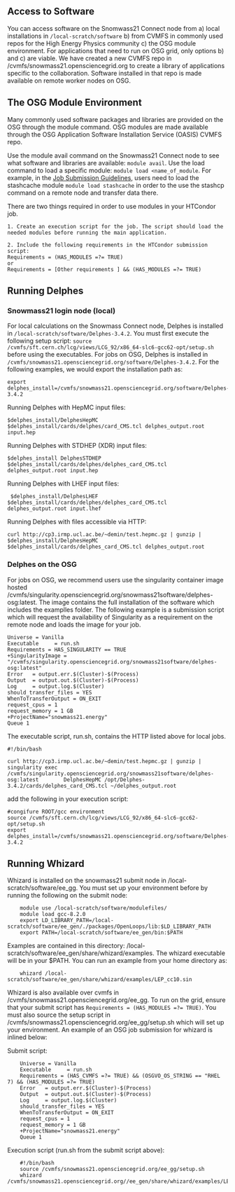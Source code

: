 ## Access to Software

You can access software on the Snomwass21 Connect node from a) local installations in `/local-scratch/software` b) from CVMFS in commonly used repos for the High Energy Physics community c) the OSG module environment. For applications that need to run on OSG grid, only options b) and c) are viable. We have created a new CVMFS repo in /cvmfs/snowmass21.opensciencegrid.org to create a library of applications specific to the collaboration. Software installed in that repo is made available on remote worker nodes on OSG. 

## The OSG Module Environment

Many commonly used software packages and libraries are provided on the OSG through the module command.  OSG modules are made available through the OSG Application Software Installation Service (OASIS) CVMFS repo.

Use the module avail command on the Snowmass21 Connect node to see what software and libraries are available: `module avail`. Use the load command to load a specific module: `module load <name_of_module`.  For example, in the [Job Submission Guidelines](index.md#Job-Submissions-to-the-OSG), users need to load the  stashcache module `module load stashcache` in order to the use the stashcp command on a remote node and transfer data there.

There are two things required in order to use modules in your HTCondor job.

    1. Create an execution script for the job. The script should load the needed modules before running the main application.  
    
    2. Include the following requirements in the HTCondor submission script:
    Requirements = (HAS_MODULES =?= TRUE)
    or 
    Requirements = [Other requirements ] && (HAS_MODULES =?= TRUE)


## Running Delphes

### Snowmass21 login node (local)

For local calculations on the Snowmass Connect node, Delphes is installed in `/local-scratch/software/Delphes-3.4.2`. You must first execute the following setup script: `source /cvmfs/sft.cern.ch/lcg/views/LCG_92/x86_64-slc6-gcc62-opt/setup.sh` before using the executables. For jobs on OSG, Delphes is installed in `/cvmfs/snowmass21.opensciencegrid.org/software/Delphes-3.4.2`. For the following examples, we would export the installation path as:

    export delphes_install=/cvmfs/snowmass21.opensciencegrid.org/software/Delphes-3.4.2
    
Running Delphes with HepMC input files:
 
    $delphes_install/DelphesHepMC $delphes_install/cards/delphes/card_CMS.tcl delphes_output.root input.hep

Running Delphes with STDHEP (XDR) input files:
    
    $delphes_install DelphesSTDHEP $delphes_install/cards/delphes/delphes_card_CMS.tcl delphes_output.root input.hep   

Running Delphes with LHEF input files:
      
     $delphes_install/DelphesLHEF $delphes_install/cards/delphes/delphes_card_CMS.tcl delphes_output.root input.lhef

Running Delphes with files accessible via HTTP:

    curl http://cp3.irmp.ucl.ac.be/~demin/test.hepmc.gz | gunzip | $delphes_install/DelphesHepMC $delphes_install/cards/delphes_card_CMS.tcl delphes_output.root

### Delphes on the OSG

For jobs on OSG, we recommend users use the singularity container image hosted /cvmfs/singularity.opensciencegrid.org/snowmass21software/delphes-osg:latest. The image contains the full installation of the software which includes the examplles folder. The following example is a submission script which will request the availability of Singularity as a requirement on the remote node and loads the image for your job. 

    Universe = Vanilla
    Executable     = run.sh
    Requirements = HAS_SINGULARITY == TRUE
    +SingularityImage = "/cvmfs/singularity.opensciencegrid.org/snowmass21software/delphes-osg:latest"
    Error   = output.err.$(Cluster)-$(Process)
    Output  = output.out.$(Cluster)-$(Process)
    Log     = output.log.$(Cluster)
    should_transfer_files = YES
    WhenToTransferOutput = ON_EXIT
    request_cpus = 1
    request_memory = 1 GB
    +ProjectName="snowmass21.energy"
    Queue 1     

The executable script, run.sh, contains the HTTP  listed above for local jobs. 

    #!/bin/bash

    curl http://cp3.irmp.ucl.ac.be/~demin/test.hepmc.gz | gunzip | singularity exec /cvmfs/singularity.opensciencegrid.org/snowmass21software/delphes-osg:latest        DelphesHepMC /opt/Delphes-3.4.2/cards/delphes_card_CMS.tcl ~/delphes_output.root

add the following in your execution script:

    #congifure ROOT/gcc environment
    source /cvmfs/sft.cern.ch/lcg/views/LCG_92/x86_64-slc6-gcc62-opt/setup.sh
    export delphes_install=/cvmfs/snowmass21.opensciencegrid.org/software/Delphes-3.4.2


## Running Whizard

Whizard is installed on the snowmass21 submit node in /local-scratch/software/ee_gg. You must set up your environment before by running the following on the submit node: 

        module use /local-scratch/software/modulefiles/
        module load gcc-8.2.0 
        export LD_LIBRARY_PATH=/local-scratch/software/ee_gen/./packages/OpenLoops/lib:$LD_LIBRARY_PATH
        export PATH=/local-scratch/software/ee_gen/bin:$PATH 
        
Examples are contained in this directory: /local-scratch/software/ee_gen/share/whizard/examples. The whizard executable will be in your $PATH. You can run an example from your home directory as: 
    
        whizard /local-scratch/software/ee_gen/share/whizard/examples/LEP_cc10.sin
        
Whizard is also available over cvmfs in /cvmfs/snowmass21.opensciencegrid.org/ee_gg. To run on the grid, ensure that your submit script has `Requirements = (HAS_MODULES =?= TRUE)`. You must also source the setup script in /cvmfs/snowmass21.opensciencegrid.org/ee_gg/setup.sh which will set up your environment. An example of an OSG job submission for whizard is inlined below:

Submit script:

        Universe = Vanilla
        Executable     = run.sh
        Requirements = (HAS_CVMFS =?= TRUE) && (OSGVO_OS_STRING == "RHEL 7) && (HAS_MODULES =?= TRUE) 
        Error   = output.err.$(Cluster)-$(Process)
        Output  = output.out.$(Cluster)-$(Process)
        Log     = output.log.$(Cluster)
        should_transfer_files = YES
        WhenToTransferOutput = ON_EXIT
        request_cpus = 1
        request_memory = 1 GB
        +ProjectName="snowmass21.energy"
        Queue 1
        
Execution script (run.sh from the submit script above):

        #!/bin/bash
        source /cvmfs/snowmass21.opensciencegrid.org/ee_gg/setup.sh
        whizard /cvmfs/snowmass21.opensciencegrid.org//ee_gen/share/whizard/examples/LEP_cc10.sin
        
